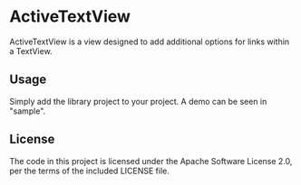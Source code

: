 # ActiveTextView

ActiveTextView is a view designed to add additional options for links within a TextView.

## Usage

Simply add the library project to your project. A demo can be seen in "sample".

## License
The code in this project is licensed under the Apache Software License 2.0, per the terms of the included LICENSE file.
